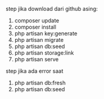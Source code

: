 step jika download dari github asing:
1. composer update
2. composer install
3. php artisan key:generate
4. php artisan migrate
5. php artisan db:seed
6. php artisan storage:link
6. php artisan  serve

step jika ada error saat 
1. php artisan db:fresh
2. php artisan db:seed

